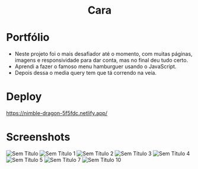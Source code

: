  <p align="center">


</p>
<h1 align="center"> Cara </h1>

# Portfólio
- Neste projeto foi o mais desafiador até o momento, com muitas páginas, imagens e responsividade para dar conta, mas no final deu tudo certo.
- Aprendi a fazer o famoso menu hamburguer usando o JavaScript.
- Depois dessa o media query tem que tá correndo na veia.


# Deploy
https://nimble-dragon-5f5fdc.netlify.app/

# Screenshots
![Sem Título](https://user-images.githubusercontent.com/104739434/225456285-1963e2e5-a9ed-44de-be8c-fd10ff36e5ef.jpg)
![Sem Título 1](https://user-images.githubusercontent.com/104739434/225456297-2b8e10c8-7b49-4df0-82c6-21f944188ecc.jpg)
![Sem Título 2](https://user-images.githubusercontent.com/104739434/225456304-09e4390f-9417-4b65-ac08-45dda3ecfd37.jpg)
![Sem Título 3](https://user-images.githubusercontent.com/104739434/225456312-9e1b4696-8def-4f01-9c5e-4e1a4823f06e.jpg)
![Sem Título 4](https://user-images.githubusercontent.com/104739434/225456322-24602b0a-277a-486c-a690-a8aaab99c474.jpg)
![Sem Título 5](https://user-images.githubusercontent.com/104739434/225456326-6e113506-99c3-4ce8-919f-393a9d44f578.jpg)
![Sem Título 7](https://user-images.githubusercontent.com/104739434/225456333-45f7d8f4-06c5-482f-b75d-b0cea1bbaece.jpg)
![Sem Título 10](https://user-images.githubusercontent.com/104739434/225456346-7195f6e1-d510-4953-94fe-fd689ddba420.jpg)


